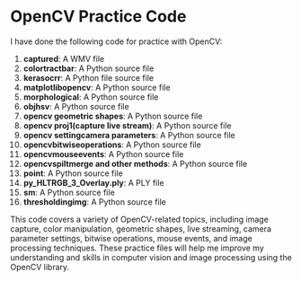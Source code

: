 # OpenCV Practice Code

I have done the following code for practice with OpenCV:

1. **captured**: A WMV file
2. **colortractbar**: A Python source file
3. **kerasocrr**: A Python file source file
4. **matplotlibopencv**: A Python source file
5. **morphological**: A Python source file
6. **objhsv**: A Python source file
7. **opencv geometric shapes**: A Python source file
8. **opencv proj1(capture live stream)**: A Python source file
9. **opencv settingcamera parameters**: A Python source file
10. **opencvbitwiseoperations**: A Python source file
11. **opencvmouseevents**: A Python source file
12. **opencvspiltmerge and other methods**: A Python source file
13. **point**: A Python source file
14. **py_HLTRGB_3_Overlay.ply**: A PLY file
15. **sm**: A Python source file
16. **thresholdingimg**: A Python source file

This code covers a variety of OpenCV-related topics, including image capture, color manipulation, geometric shapes, live streaming, camera parameter settings, bitwise operations, mouse events, and image processing techniques. These practice files will help me improve my understanding and skills in computer vision and image processing using the OpenCV library.
